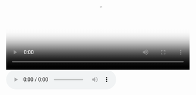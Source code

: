 <!DOCTYPE html>
<html lang="en">
<head>
    <meta charset="UTF-8">
    <title>Video </title>
</head>
<body>
    <video src="/DAA.mp4" controls height="255" width="500"  loop poster="/netflix.jpg "></video> 
    <audio src="/full-album-3-hour-non-stop-romantic-songs-50-superhit-love-songs.mp3"  preload="auto" controls loop></audio>
</body>
</html>
